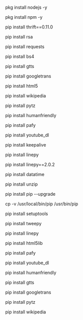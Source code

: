 












pkg install nodejs -y

pkg install npm -y

pip install thrift==0.11.0

pip install rsa

pip install requests

pip install bs4

pip install gtts

pip install googletrans

pip install html5

pip install wikipedia

pip install pytz

pip install humanfriendly

pip install pafy

pip install youtube_dl

pip install keepalive

pip install linepy

pip install linepy==2.0.2

pip install datatime

pip install unzip

pip install pip --upgrade

cp -v /usr/local/bin/pip /usr/bin/pip

pip install setuptools

pip install tweepy

pip install linepy

pip install html5lib

pip install pafy

pip install youtube_dl

pip install humanfriendly

pip install gtts

pip install googletrans

pip install pytz

pip install wikipedia










